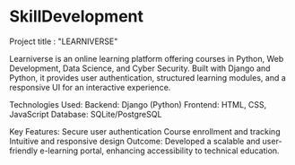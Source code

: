 # SkillDevelopment
Project title : "LEARNIVERSE"



Learniverse is an online learning platform offering courses in Python, Web Development, Data Science, and Cyber Security. Built with Django and Python, it provides user authentication, structured learning modules, and a responsive UI for an interactive experience.

Technologies Used:
Backend: Django (Python)
Frontend: HTML, CSS, JavaScript
Database: SQLite/PostgreSQL

Key Features:
Secure user authentication
Course enrollment and tracking
Intuitive and responsive design
Outcome:
Developed a scalable and user-friendly e-learning portal, enhancing accessibility to technical education.







